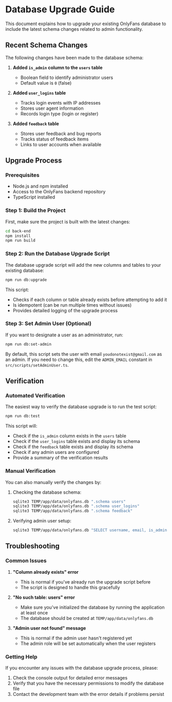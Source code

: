 # Database Upgrade Guide

This document explains how to upgrade your existing OnlyFans database to include the latest schema changes related to admin functionality.

## Recent Schema Changes

The following changes have been made to the database schema:

1. **Added `is_admin` column to the `users` table**
   - Boolean field to identify administrator users
   - Default value is `0` (false)

2. **Added `user_logins` table**
   - Tracks login events with IP addresses
   - Stores user agent information
   - Records login type (login or register)

3. **Added `feedback` table**
   - Stores user feedback and bug reports
   - Tracks status of feedback items
   - Links to user accounts when available

## Upgrade Process

### Prerequisites

- Node.js and npm installed
- Access to the OnlyFans backend repository
- TypeScript installed

### Step 1: Build the Project

First, make sure the project is built with the latest changes:

```bash
cd back-end
npm install
npm run build
```

### Step 2: Run the Database Upgrade Script

The database upgrade script will add the new columns and tables to your existing database:

```bash
npm run db:upgrade
```

This script:
- Checks if each column or table already exists before attempting to add it
- Is idempotent (can be run multiple times without issues)
- Provides detailed logging of the upgrade process

### Step 3: Set Admin User (Optional)

If you want to designate a user as an administrator, run:

```bash
npm run db:set-admin
```

By default, this script sets the user with email `youdonotexist@gmail.com` as an admin. If you need to change this, edit the `ADMIN_EMAIL` constant in `src/scripts/setAdminUser.ts`.

## Verification

### Automated Verification

The easiest way to verify the database upgrade is to run the test script:

```bash
npm run db:test
```

This script will:
- Check if the `is_admin` column exists in the `users` table
- Check if the `user_logins` table exists and display its schema
- Check if the `feedback` table exists and display its schema
- Check if any admin users are configured
- Provide a summary of the verification results

### Manual Verification

You can also manually verify the changes by:

1. Checking the database schema:
   ```bash
   sqlite3 TEMP/app/data/onlyfans.db ".schema users"
   sqlite3 TEMP/app/data/onlyfans.db ".schema user_logins"
   sqlite3 TEMP/app/data/onlyfans.db ".schema feedback"
   ```

2. Verifying admin user setup:
   ```bash
   sqlite3 TEMP/app/data/onlyfans.db "SELECT username, email, is_admin FROM users WHERE is_admin = 1"
   ```

## Troubleshooting

### Common Issues

1. **"Column already exists" error**
   - This is normal if you've already run the upgrade script before
   - The script is designed to handle this gracefully

2. **"No such table: users" error**
   - Make sure you've initialized the database by running the application at least once
   - The database should be created at `TEMP/app/data/onlyfans.db`

3. **"Admin user not found" message**
   - This is normal if the admin user hasn't registered yet
   - The admin role will be set automatically when the user registers

### Getting Help

If you encounter any issues with the database upgrade process, please:

1. Check the console output for detailed error messages
2. Verify that you have the necessary permissions to modify the database file
3. Contact the development team with the error details if problems persist
